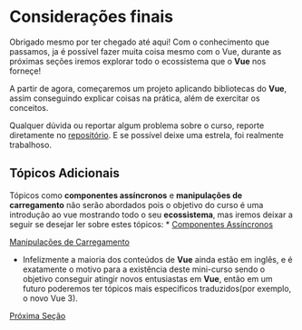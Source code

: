 # Considerações finais

Obrigado mesmo por ter chegado até aqui! Com o conhecimento que passamos, ja é possível fazer muita coisa mesmo com o Vue, durante as próximas seções iremos explorar todo o ecossistema que o **Vue** nos forneçe!

A partir de agora, começaremos um projeto aplicando bibliotecas do **Vue**, assim conseguindo explicar coisas na prática, além de exercitar os conceitos.

Qualquer dúvida ou reportar algum problema sobre o curso, reporte diretamente no [repositório](https://github.com/Novout/vue4noobs). E se possível deixe uma estrela, foi realmente trabalhoso.

## Tópicos Adicionais

Tópicos como **componentes assíncronos** e **manipulações de carregamento** não serão abordados pois o objetivo do curso é uma introdução ao vue mostrando todo o seu **ecossistema**, mas iremos deixar a seguir se desejar ler sobre estes tópicos:
*
[Componentes Assíncronos](https://vueschool.io/articles/vuejs-tutorials/async-vuejs-components/)

[Manipulações de Carregamento](https://alligator.io/vuejs/vue-async-components-load-error/)

* Infelizmente a maioria dos conteúdos de **Vue** ainda estão em inglês, e é exatamente o motivo para a existência deste mini-curso sendo o objetivo conseguir atingir novos entusiastas em **Vue**, então em um futuro poderemos ter tópicos mais específicos traduzidos(por exemplo, o novo Vue 3).

[Próxima Seção](./../3-Vuetify/1-Iniciando%20com%20Vuetify.md)